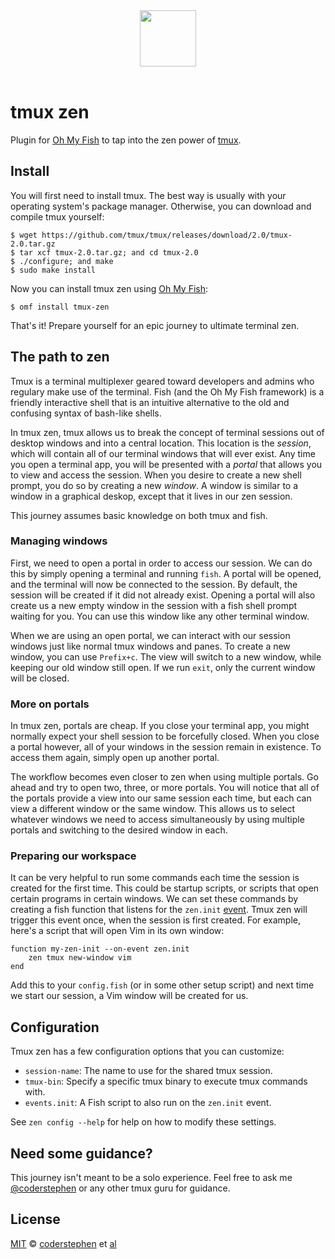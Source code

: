 <div align="center">
  <a href="http://github.com/oh-my-fish/oh-my-fish">
  <img width=90px  src="https://cloud.githubusercontent.com/assets/8317250/8510172/f006f0a4-230f-11e5-98b6-5c2e3c87088f.png">
  </a>
</div>
<br>

# tmux zen
Plugin for [Oh My Fish][omf] to tap into the zen power of [tmux].


## Install
You will first need to install tmux. The best way is usually with your operating system's package manager. Otherwise, you can download and compile tmux yourself:

```fish
$ wget https://github.com/tmux/tmux/releases/download/2.0/tmux-2.0.tar.gz
$ tar xcf tmux-2.0.tar.gz; and cd tmux-2.0
$ ./configure; and make
$ sudo make install
```

Now you can install tmux zen using [Oh My Fish][omf]:

```fish
$ omf install tmux-zen
```

That's it! Prepare yourself for an epic journey to ultimate terminal zen.


## The path to zen
Tmux is a terminal multiplexer geared toward developers and admins who regulary make use of the terminal. Fish (and the Oh My Fish framework) is a friendly interactive shell that is an intuitive alternative to the old and confusing syntax of bash-like shells.

In tmux zen, tmux allows us to break the concept of terminal sessions out of desktop windows and into a central location. This location is the *session*, which will contain all of our terminal windows that will ever exist. Any time you open a terminal app, you will be presented with a *portal* that allows you to view and access the session. When you desire to create a new shell prompt, you do so by creating a new *window*. A window is similar to a window in a graphical deskop, except that it lives in our zen session.

This journey assumes basic knowledge on both tmux and fish.

### Managing windows
First, we need to open a portal in order to access our session. We can do this by simply opening a terminal and running `fish`. A portal will be opened, and the terminal will now be connected to the session. By default, the session will be created if it did not already exist. Opening a portal will also create us a new empty window in the session with a fish shell prompt waiting for you. You can use this window like any other terminal window.

When we are using an open portal, we can interact with our session windows just like normal tmux windows and panes. To create a new window, you can use `Prefix+c`. The view will switch to a new window, while keeping our old window still open. If we run `exit`, only the current window will be closed.

### More on portals
In tmux zen, portals are cheap. If you close your terminal app, you might normally expect your shell session to be forcefully closed. When you close a portal however, all of your windows in the session remain in existence. To access them again, simply open up another portal.

The workflow becomes even closer to zen when using multiple portals. Go ahead and try to open two, three, or more portals. You will notice that all of the portals provide a view into our same session each time, but each can view a different window or the same window. This allows us to select whatever windows we need to access simultaneously by using multiple portals and switching to the desired window in each.

### Preparing our workspace
It can be very helpful to run some commands each time the session is created for the first time. This could be startup scripts, or scripts that open certain programs in certain windows. We can set these commands by creating a fish function that listens for the `zen.init` [event]. Tmux zen will trigger this event once, when the session is first created. For example, here's a script that will open Vim in its own window:

```fish
function my-zen-init --on-event zen.init
    zen tmux new-window vim
end
```

Add this to your `config.fish` (or in some other setup script) and next time we start our session, a Vim window will be created for us.


## Configuration
Tmux zen has a few configuration options that you can customize:

- `session-name`: The name to use for the shared tmux session.
- `tmux-bin`: Specify a specific tmux binary to execute tmux commands with.
- `events.init`: A Fish script to also run on the `zen.init` event.

See `zen config --help` for help on how to modify these settings.


## Need some guidance?
This journey isn't meant to be a solo experience. Feel free to ask me [@coderstephen](http://twitter.com/coderstephen) or any other tmux guru for guidance.


## License
[MIT][mit] © [coderstephen][author] et [al][contributors]


[mit]:            http://opensource.org/licenses/MIT
[author]:         http://github.com/coderstephen
[contributors]:   https://github.com/coderstephen/tmux-zen/graphs/contributors
[omf]:            https://github.com/oh-my-fish/oh-my-fish
[event]:          http://fishshell.com/docs/current/index.html#event
[tmux]:           https://tmux.github.io
[license-badge]:  https://img.shields.io/badge/license-MIT-007EC7.svg?style=flat-square
